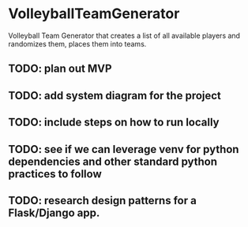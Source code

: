 # VolleyballTeamGenerator
Volleyball Team Generator that creates a list of all available players and randomizes them, places them into teams.

## TODO: plan out MVP

## TODO: add system diagram for the project

## TODO: include steps on how to run locally

## TODO: see if we can leverage venv for python dependencies and other standard python practices to follow

## TODO: research design patterns for a Flask/Django app.



